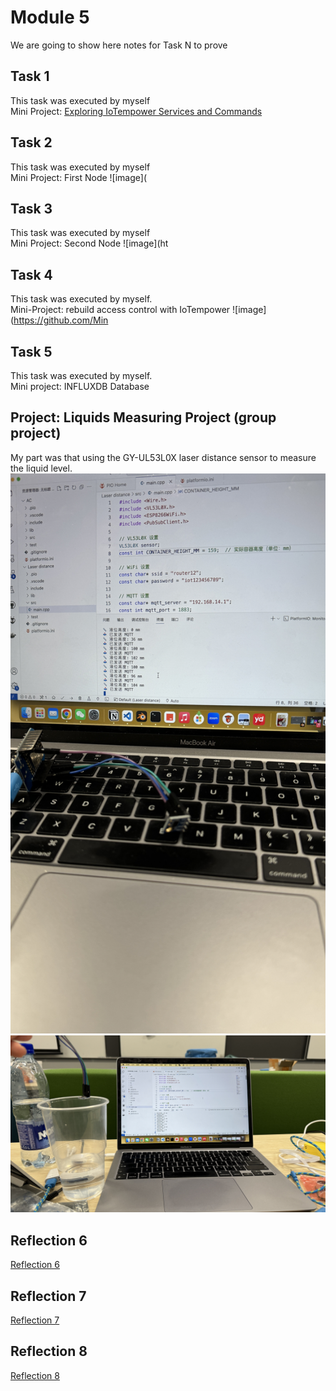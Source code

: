 # Module 5
We are going to show here notes for Task N to prove


## Task 1

This task was executed by myself   
Mini Project: [Exploring IoTempower Services and Commands](https://github.com/Minnie1st/iot-portfolio-minnie/blob/main/Module05/Exploring%20IoTempower%20Services%20and%20Commands.md#miniproject-exploring-iotempower-services-and-commands)



## Task 2

This task was executed by myself  
Mini Project: First Node
![image](




## Task 3

This task was executed by myself  
Mini Project: Second Node
![image](ht


## Task 4

This task was executed by myself.  
Mini-Project: rebuild access control with IoTempower
![image](https://github.com/Min


## Task 5

This task was executed by myself.   
Mini project: INFLUXDB Database

## Project: Liquids Measuring Project (group project)  
My part was that using the GY-UL53L0X laser distance sensor to measure the liquid level. 
![image](https://github.com/Minnie1st/iot-portfolio-minnie/blob/main/Module05/pic/IMG_0100.JPG?raw=true)
![image](https://github.com/Minnie1st/iot-portfolio-minnie/blob/main/Module05/pic/IMG_0101.JPG?raw=true)


## Reflection 6
[Reflection 6](../Reflections/ref06.md)

## Reflection 7
[Reflection 7](../Reflections/ref07.md)

## Reflection 8
[Reflection 8](../Reflections/ref08.md)

